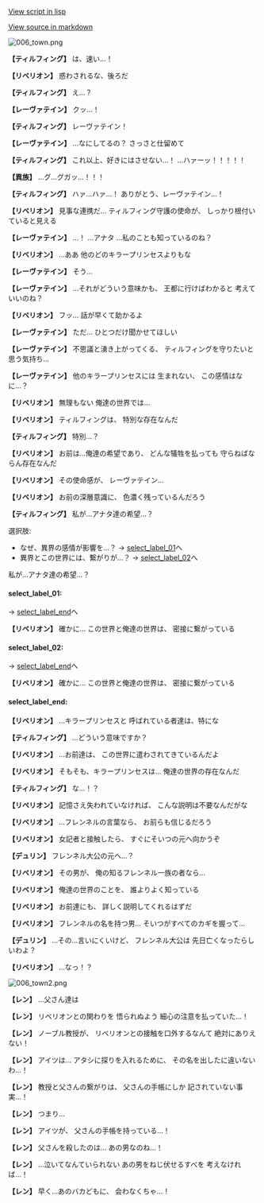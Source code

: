 [View script in lisp](../scripts/1710603.txt)

[View source in markdown](1710603.md)

![006_town.png](../images/backgrounds/006_town.png)

**【ティルフィング】**
は、速い…！

**【リベリオン】**
惑わされるな、後ろだ

**【ティルフィング】**
え…？

**【レーヴァテイン】**
クッ…！

**【ティルフィング】**
レーヴァテイン！

**【レーヴァテイン】**
…なにしてるの？
さっさと仕留めて

**【ティルフィング】**
これ以上、好きにはさせない…！
…ハァーッ！！！！！

**【異族】**
…グ…グガッ…！！！

**【ティルフィング】**
ハァ…ハァ…！
ありがとう、レーヴァテイン…！

**【リベリオン】**
見事な連携だ…
ティルフィング守護の使命が、
しっかり根付いていると見える

**【レーヴァテイン】**
…！
…アナタ
…私のことも知っているのね？

**【リベリオン】**
…ああ
他のどのキラープリンセスよりもな

**【レーヴァテイン】**
そう…

**【レーヴァテイン】**
…それがどういう意味かも、
王都に行けばわかると
考えていいのね？

**【リベリオン】**
フッ…
話が早くて助かるよ

**【レーヴァテイン】**
ただ…
ひとつだけ聞かせてほしい

**【レーヴァテイン】**
不思議と湧き上がってくる、
ティルフィングを守りたいと
思う気持ち…

**【レーヴァテイン】**
他のキラープリンセスには
生まれない、
この感情はなに…？

**【リベリオン】**
無理もない
俺達の世界では…

**【リベリオン】**
ティルフィングは、
特別な存在なんだ

**【ティルフィング】**
特別…？

**【リベリオン】**
お前は…俺達の希望であり、
どんな犠牲を払っても
守らねばならん存在なんだ

**【リベリオン】**
その使命感が、
レーヴァテイン…

**【リベリオン】**
お前の深層意識に、
色濃く残っているんだろう

**【ティルフィング】**
私が…アナタ達の希望…？

選択肢:
- なぜ、異界の感情が影響を…？ → [select_label_01](#select_label_01)へ
- 異界とこの世界には、繋がりが…？ → [select_label_02](#select_label_02)へ

私が…アナタ達の希望…？

#### select_label_01:
 → [select_label_end](#select_label_end)へ

**【リベリオン】**
確かに…
この世界と俺達の世界は、
密接に繋がっている

#### select_label_02:
 → [select_label_end](#select_label_end)へ

**【リベリオン】**
確かに…
この世界と俺達の世界は、
密接に繋がっている

#### select_label_end:

**【リベリオン】**
…キラープリンセスと
呼ばれている者達は、特にな

**【ティルフィング】**
…どういう意味ですか？

**【リベリオン】**
…お前達は、
この世界に遣わされてきているんだよ

**【リベリオン】**
そもそも、キラープリンセスは…
俺達の世界の存在なんだ

**【ティルフィング】**
な…！？

**【リベリオン】**
記憶さえ失われていなければ、
こんな説明は不要なんだがな

**【リベリオン】**
…フレンネルの言葉なら、
お前らも信じるだろう

**【リベリオン】**
女記者と接触したら、
すぐにそいつの元へ向かうぞ

**【デュリン】**
フレンネル大公の元へ…？

**【リベリオン】**
その男が、
俺の知るフレンネル一族の者なら…

**【リベリオン】**
俺達の世界のことを、
誰よりよく知っている

**【リベリオン】**
お前達にも、
詳しく説明してくれるはずだ

**【リベリオン】**
フレンネルの名を持つ男…
そいつがすべてのカギを握って…

**【デュリン】**
…その…言いにくいけど、
フレンネル大公は
先日亡くなったらしいわよ？

**【リベリオン】**
…なっ！？

![006_town2.png](../images/backgrounds/006_town2.png)

**【レン】**
…父さん達は

**【レン】**
リベリオンとの関わりを
悟られぬよう
細心の注意を払っていた…！

**【レン】**
ノーブル教授が、
リベリオンとの接触を口外するなんて
絶対にありえない！

**【レン】**
アイツは…
アタシに探りを入れるために、
その名を出したに違いないわ…！

**【レン】**
教授と父さんの繋がりは、
父さんの手帳にしか
記されていない事実…！

**【レン】**
つまり…

**【レン】**
アイツが、
父さんの手帳を持っている…！

**【レン】**
父さんを殺したのは…
あの男なのね…！

**【レン】**
…泣いてなんていられない
あの男をねじ伏せるすべを
考えなければ…！

**【レン】**
早く…あのバカどもに、
会わなくちゃ…！